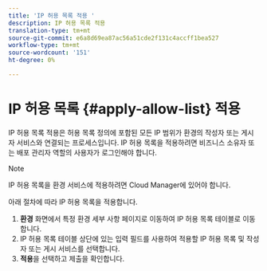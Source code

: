 ```yaml
---
title: 'IP 허용 목록 적용 '
description: IP 허용 목록 적용
translation-type: tm+mt
source-git-commit: e6a8d69ea87ac56a51cde2f131c4accff1bea527
workflow-type: tm+mt
source-wordcount: '151'
ht-degree: 0%

---
```



# IP 허용 목록 {#apply-allow-list} 적용

IP 허용 목록 적용은 허용 목록 정의에 포함된 모든 IP 범위가 환경의 작성자 또는 게시자 서비스와 연결되는 프로세스입니다. IP 허용 목록을 적용하려면 비즈니스 소유자 또는 배포 관리자 역할의 사용자가 로그인해야 합니다.

>[!NOTE]
>IP 허용 목록을 환경 서비스에 적용하려면 Cloud Manager에 있어야 합니다.

아래 절차에 따라 IP 허용 목록을 적용합니다.

1. **환경** 화면에서 특정 환경 세부 사항 페이지로 이동하여 IP 허용 목록 테이블로 이동합니다.
1. IP 허용 목록 테이블 상단에 있는 입력 필드를 사용하여 적용할 IP 허용 목록 및 작성자 또는 게시 서비스를 선택합니다.
1. **적용**&#x200B;을 선택하고 제출을 확인합니다.

